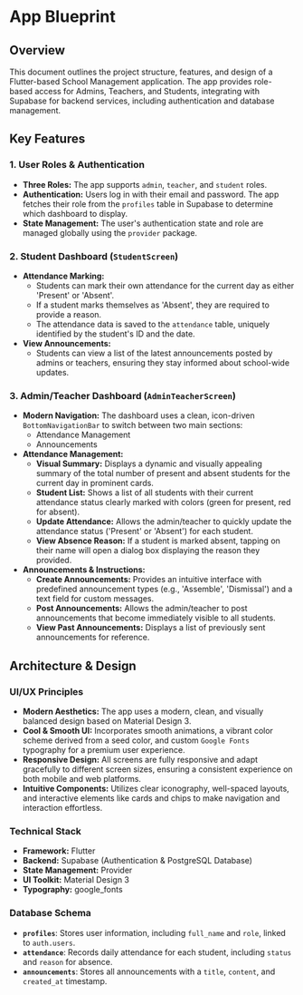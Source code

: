 # App Blueprint

## Overview

This document outlines the project structure, features, and design of a Flutter-based School Management application. The app provides role-based access for Admins, Teachers, and Students, integrating with Supabase for backend services, including authentication and database management.

## Key Features

### 1. User Roles & Authentication
- **Three Roles:** The app supports `admin`, `teacher`, and `student` roles.
- **Authentication:** Users log in with their email and password. The app fetches their role from the `profiles` table in Supabase to determine which dashboard to display.
- **State Management:** The user's authentication state and role are managed globally using the `provider` package.

### 2. Student Dashboard (`StudentScreen`)
- **Attendance Marking:**
  - Students can mark their own attendance for the current day as either 'Present' or 'Absent'.
  - If a student marks themselves as 'Absent', they are required to provide a reason.
  - The attendance data is saved to the `attendance` table, uniquely identified by the student's ID and the date.
- **View Announcements:**
  - Students can view a list of the latest announcements posted by admins or teachers, ensuring they stay informed about school-wide updates.

### 3. Admin/Teacher Dashboard (`AdminTeacherScreen`)
- **Modern Navigation:** The dashboard uses a clean, icon-driven `BottomNavigationBar` to switch between two main sections:
  - Attendance Management
  - Announcements
- **Attendance Management:**
  - **Visual Summary:** Displays a dynamic and visually appealing summary of the total number of present and absent students for the current day in prominent cards.
  - **Student List:** Shows a list of all students with their current attendance status clearly marked with colors (green for present, red for absent).
  - **Update Attendance:** Allows the admin/teacher to quickly update the attendance status ('Present' or 'Absent') for each student.
  - **View Absence Reason:** If a student is marked absent, tapping on their name will open a dialog box displaying the reason they provided.
- **Announcements & Instructions:**
  - **Create Announcements:** Provides an intuitive interface with predefined announcement types (e.g., 'Assemble', 'Dismissal') and a text field for custom messages.
  - **Post Announcements:** Allows the admin/teacher to post announcements that become immediately visible to all students.
  - **View Past Announcements:** Displays a list of previously sent announcements for reference.

## Architecture & Design

### UI/UX Principles
- **Modern Aesthetics:** The app uses a modern, clean, and visually balanced design based on Material Design 3.
- **Cool & Smooth UI:** Incorporates smooth animations, a vibrant color scheme derived from a seed color, and custom `Google Fonts` typography for a premium user experience.
- **Responsive Design:** All screens are fully responsive and adapt gracefully to different screen sizes, ensuring a consistent experience on both mobile and web platforms.
- **Intuitive Components:** Utilizes clear iconography, well-spaced layouts, and interactive elements like cards and chips to make navigation and interaction effortless.

### Technical Stack
- **Framework:** Flutter
- **Backend:** Supabase (Authentication & PostgreSQL Database)
- **State Management:** Provider
- **UI Toolkit:** Material Design 3
- **Typography:** google_fonts

### Database Schema
- **`profiles`**: Stores user information, including `full_name` and `role`, linked to `auth.users`.
- **`attendance`**: Records daily attendance for each student, including `status` and `reason` for absence.
- **`announcements`**: Stores all announcements with a `title`, `content`, and `created_at` timestamp.
